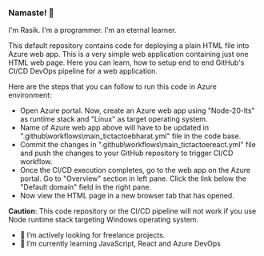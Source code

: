 ### Namaste! 👋

I'm Rasik. I'm a programmer. I'm an eternal learner.

This default repository contains code for deploying a plain HTML file into Azure web app. This is a very simple web application containing just one HTML web page. Here you can learn, how to setup end to end GitHub's CI/CD DevOps pipeline for a web application. 

Here are the steps that you can follow to run this code in Azure environment:
- Open Azure portal. Now, create an Azure web app using "Node-20-lts" as runtime stack and "Linux" as target operating system.
- Name of Azure web app above will have to be updated in ".github\workflows\main_tictactoebharat.yml" file in the code base.
- Commit the changes in ".github\workflows\main_tictactoereact.yml" file and push the changes to your GitHub repository to trigger CI/CD workflow.
- Once the CI/CD execution completes, go to the web app on the Azure portal. Go to "Overview" section in left pane. Click the link below the "Default domain" field in the right pane.
- Now view the HTML page in a new browser tab that has opened.

**Caution**: This code repository or the CI/CD pipeline will not work if you use Node runtime stack targeting Windows operating system.

- 🔭 I’m actively looking for freelance projects.
- 🌱 I’m currently learning JavaScript, React and Azure DevOps

<!--
**rasik210/rasik210** is a ✨ _special_ ✨ repository because its `README.md` (this file) appears on your GitHub profile.

Here are some ideas to get you started:

- 🔭 I’m currently working on ...
- 🌱 I’m currently learning ...
- 👯 I’m looking to collaborate on ...
- 🤔 I’m looking for help with ...
- 💬 Ask me about ...
- 📫 How to reach me: ...
- 😄 Pronouns: ...
- ⚡ Fun fact: ...
-->
